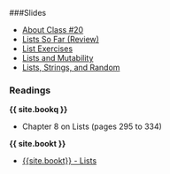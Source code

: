 <a name="class20"></a>

###Slides
* [About Class #20](classes/20/slides/meta.html)
* [Lists So Far (Review)](classes/20/slides/lists_review.html)
* [List Exercises](classes/20/slides/list_exercises.html)
* [Lists and Mutability](classes/20/slides/mutability.html)
* [Lists, Strings, and Random](classes/20/slides/lists_strings_random.html)



### Readings

__{{ site.bookq }}__

* Chapter 8 on Lists (pages 295 to 334)

__{{ site.bookt }}__

* [{{site.bookt}} - Lists](http://openbookproject.net/thinkcs/python/english3e/lists.html) 

<!--
### Selected Homework Solutions

__hw7__

* [nerd_talk..py](resources/code/hw7/nerd_talk.py)
* [prime.py](resources/code/hw7/prime.py)
* [recursive_power.py](resources/code/hw7/recursive_power.py)

-->
